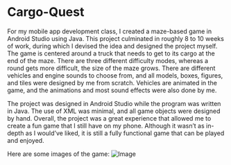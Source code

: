 # Cargo-Quest
For my mobile app development class, I created a maze-based game in Android Studio using Java. This project culminated in roughly 8 to 10 weeks of work, during which I devised the idea and designed the project myself. The game is centered around a truck that needs to get to its cargo at the end of the maze. There are three different difficulty modes, whereas a round gets more difficult, the size of the maze grows. There are different vehicles and engine sounds to choose from, and all models, boxes, figures, and tiles were designed by me from scratch. Vehicles are animated in the game, and the animations and most sound effects were also done by me.

The project was designed in Android Studio while the program was written in Java. The use of XML was minimal, and all game objects were designed by hand. Overall, the project was a great experience that allowed me to create a fun game that I still have on my phone. Although it wasn’t as in-depth as I would’ve liked, it is still a fully functional game that can be played and enjoyed.


Here are some images of the game:
![Image](https://github.com/user-attachments/assets/6e0b3e3f-8a65-4d19-83c0-827f22336250)
